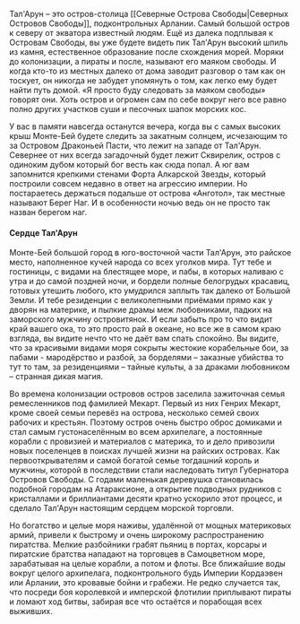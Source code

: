 Тал'Арун – это остров-столица [[Северные Острова Свободы|Северных Островов Свободы]], подконтрольных Арлании. Самый большой остров к северу от экватора известный людям. Ещё из далека подплывая к Островам Свободы, вы уже будете видеть пик Тал'Арун высокий шпиль из камня, естественное образование после схождения морей. Моряки до колонизации, а пираты и после, называют его маяком свободы. И когда кто-то из местных далеко от дома заводит разговор о там как он тоскует, он никогда не забудет упомянуть о том, как легко ему будет найти путь домой. «Я просто буду следовать за маяком свободы» говорят они. Хоть остров и огромен сам по себе вокруг него все равно полно других участков суши и песочных шапок морских кос.

У вас в памяти навсегда останутся вечера, когда вы с самых высоких крыш Монте-Бей будете следить за закатным солнцем, исчезающим то за Островом Драконьей Пасти, что лежит на западе от Тал'Арун. Севернее от них всегда загадочный будет лежит Сквирелик, остров с одиноким дубом который бог весть как сюда попал. А юг вам запомнится крепкими стенами Форта Алкарской Звезды, который построили совсем недавно в ответ на агрессию империи. Но постараетесь держаться подальше от острова «Анготол», так местные называют Берег Наг. И в особенности ночью ведь он не просто так назван берегом наг.

#### Сердце Тал'Арун
Монте-Бей большой город в юго-восточной части Тал'Арун, это райское место, наполненное кучей народа со всех уголков мира. Тут тебе и гостиницы, с видами на блестящее море, и пабы, в которых наливаю с утра и до самой поздней ночи, и бордели полные белогрудых красавиц, готовых утешить любого, кто умудрился заплыть так далеко от Большой Земли. И тебе резиденции с великолепными приёмами прямо как у дворян на материке, и пылкие драмы меж любовниками, падких на заморского мужчину островитянок. И если забыть про то что видит край вашего ока, то это просто рай в океане, но все же в самом краю взгляда, вы видите нечто что не даёт вам спать спокойно. Вы видите, что за красивыми видами моря сокрыты жестокие корабельные бои, за пабами - мародёрство и разбой, за борделями – заказные убийства то тут то там, за резиденциями – тайные культы, а за драками любовником – странная дикая магия.

Во времена колонизации островов остров заселила зажиточная семья ремесленников под фамилией Мекарт. Первый из них Генрих Мекарт, кроме своей семьи перевёз на острова, несколько семей своих рабочих и крестьян. Поэтому остров очень быстро оброс домиками и стал самым густонаселённым во всем архипелаге, а постоянные корабли с провизией и материалов с материка, то и дело привозили новых поселенцев в поисках лучшей жизни на райских островах. Как первооткрывателям и самой богатой семье тогдашний король и мужчины, которой в последствии стали наследовать титул Губернатора Островов Свободы. С годами маленькая деревушка становилась подобной городам на Атараксионе, а открытие подводных рудников с кристаллами и бриллиантами десяти кратно ускорило этот процесс, и сделало Тал'Арун настоящим сердцем морской торговли.

Но богатство и целые моря наживы, удалённой от мощных материковых армий, привели к быстрому и очень широкому распространению пиратства. Мелкие разбойники грабят пьяниц в портах, корсары и пиратские братства нападают на торговцев в Самоцветном море, зарабатывая на целые корабли, а потом и флоты. Все ближайшие воды вокруг целого архипелага, подконтрольного будь Империи Кордаэвен или Арлании, это кровавые бойни и грабежи. Не редко случается так, что посреди боя королевкой и имперской флотилии приплывают пираты и ломают ход битвы, забирая все что остаётся и порабощая всех выживших.